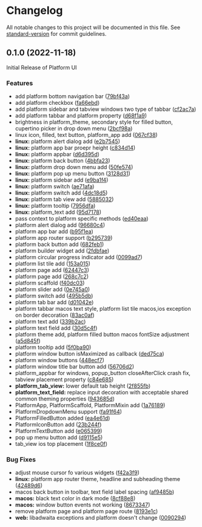 # Changelog

All notable changes to this project will be documented in this file. See [standard-version](https://github.com/conventional-changelog/standard-version) for commit guidelines.

## 0.1.0 (2022-11-18)

Initial Release of Platform UI

### Features

* add platform bottom navigation bar ([79bf43a](https://github.com/KRTirtho/platform_ui/commit/79bf43a5708b5faab9b0c5e8dc63d21800fc5b63))
* add platform checkbox ([fa66ebd](https://github.com/KRTirtho/platform_ui/commit/fa66ebd254437060ec9bcd2cf117d3136af6670f))
* add platform sidebar and tabview windows two type of tabbar ([cf2ac7a](https://github.com/KRTirtho/platform_ui/commit/cf2ac7abfb5f4dc0524ceafa6427a8bdb3371772))
* add platform tabbar and platform property ([d68f1a9](https://github.com/KRTirtho/platform_ui/commit/d68f1a9bf93470d31e3bf6ed3808b627ee6df019))
* brightness in platform_theme, secondary style for filled button, cupertino picker in drop down menu ([2bcf98a](https://github.com/KRTirtho/platform_ui/commit/2bcf98abbcecb803e2258a6f2f49558f29c76c39))
* linux icon, filled, text button, platform_app add ([067cf38](https://github.com/KRTirtho/platform_ui/commit/067cf3801dd0bb92bae0c55b2935a91f205b9fac))
* **linux:** platform alert dialog add ([e2b7545](https://github.com/KRTirtho/platform_ui/commit/e2b7545315a5248481c821f705d283ff4f17698b))
* **linux:** platform app bar proepr height ([c834d14](https://github.com/KRTirtho/platform_ui/commit/c834d1499487c7df9124151d7bea5416cb21fe45))
* **linux:** platform appbar ([d6d395d](https://github.com/KRTirtho/platform_ui/commit/d6d395d73db0f60f438613c8f9e2763cb15cf9f7))
* **linux:** platform back button ([4bbfa23](https://github.com/KRTirtho/platform_ui/commit/4bbfa23442dcb3f02542c94a5ff1e0998e6970ca))
* **linux:** platform drop down menu add ([50fe574](https://github.com/KRTirtho/platform_ui/commit/50fe5742ad334ecfad20be4f948113dc24b5cd7d))
* **linux:** platform pop up menu button ([3128d31](https://github.com/KRTirtho/platform_ui/commit/3128d3118ed4a33cb9d7565ec5841e1e8af40ebc))
* **linux:** platform sidebar add ([e9ba1f4](https://github.com/KRTirtho/platform_ui/commit/e9ba1f44e1b78310313223fd77d9e4bb4f3cf681))
* **linux:** platform switch ([ae71afa](https://github.com/KRTirtho/platform_ui/commit/ae71afa7230c81d098a0682061ed472e00e636bf))
* **linux:** platform switch add ([4dc18d5](https://github.com/KRTirtho/platform_ui/commit/4dc18d503719611834b35635211b92dc0cf2a638))
* **linux:** platform tab view add ([5885032](https://github.com/KRTirtho/platform_ui/commit/58850320ced0a357ba17bd76aa2ff76c59d177e6))
* **linux:** platform tooltip ([7956dfa](https://github.com/KRTirtho/platform_ui/commit/7956dfacc93794bddbbc23671f68b638bbbf62d7))
* **linux:** platform_text add ([95d7178](https://github.com/KRTirtho/platform_ui/commit/95d71785a8710fe41a59406227b22113c22f5d95))
* pass context to platform specific methods ([ed40eaa](https://github.com/KRTirtho/platform_ui/commit/ed40eaaa3159553e182fc8ddea0ea3e85c872da4))
* platform alert dialog add ([96680c4](https://github.com/KRTirtho/platform_ui/commit/96680c4fbc4f08b16da4b9ccaca36acfa817bf37))
* platform app bar add ([b95f1ea](https://github.com/KRTirtho/platform_ui/commit/b95f1ea5e9d662a9dfa13489d6a4a67be4058102))
* platform app router support ([b295739](https://github.com/KRTirtho/platform_ui/commit/b295739505f1e257821aed5fd17d5b3d7a883f8a))
* platform back button add ([682feb1](https://github.com/KRTirtho/platform_ui/commit/682feb100e1b6370342dbfbfbc1677acba53245e))
* platform builder widget add ([2fdbfae](https://github.com/KRTirtho/platform_ui/commit/2fdbfae2aed21080b7ff804692dcf804232f830c))
* platform circular progress indicator add ([0099ad7](https://github.com/KRTirtho/platform_ui/commit/0099ad756c57814a8bb16b3000d873db66c33be2))
* platform list tile add ([153a015](https://github.com/KRTirtho/platform_ui/commit/153a0156a3fe125f200eec1c9ba99c33c35c944d))
* platform page add ([62447c3](https://github.com/KRTirtho/platform_ui/commit/62447c35d00b61e197a99b6344b1041870d62071))
* platform page add ([268c7c2](https://github.com/KRTirtho/platform_ui/commit/268c7c2a49bc687831bc0adf5bc86a6297651675))
* platform scaffold ([f40dc03](https://github.com/KRTirtho/platform_ui/commit/f40dc039eac964dbd310a350e9127aac48ee94fc))
* platform slider add ([0e745a0](https://github.com/KRTirtho/platform_ui/commit/0e745a06a9e31cf49f5353028480a027e832fe55))
* platform switch add ([495b5db](https://github.com/KRTirtho/platform_ui/commit/495b5db55a5769b46754e960f424b3745a6aabde))
* platform tab bar add ([d01042e](https://github.com/KRTirtho/platform_ui/commit/d01042e132922d5aa8158376a6e76e0770f324a3))
* platform tabbar macos text style, platform list tile macos,ios exception on border decoration ([83ac0af](https://github.com/KRTirtho/platform_ui/commit/83ac0af579e33f8240b6a0a65144a9f07a5fc738))
* platform text add ([339b2ac](https://github.com/KRTirtho/platform_ui/commit/339b2ac9b8bedc40f69e50807bf17b7613ab5048))
* platform text field add ([30d5c4f](https://github.com/KRTirtho/platform_ui/commit/30d5c4fa235a7fbf160d93d6704321ad0fadb08f))
* platform theme add, platform filled button macos fontSize adjustment ([a5d845f](https://github.com/KRTirtho/platform_ui/commit/a5d845faf2879b442cb7180651ea96ed2e55eeee))
* platform tooltip add ([5f0ba90](https://github.com/KRTirtho/platform_ui/commit/5f0ba90be0e071379e32d88a50d59b281c4f3ed2))
* platform window button isMaximized as callback ([ded75ca](https://github.com/KRTirtho/platform_ui/commit/ded75cab2dffb3b7398c04bdd56d075e9763c331))
* platform window buttons ([448ecf7](https://github.com/KRTirtho/platform_ui/commit/448ecf7b6e1c70d1959887840ccb958be180dd62))
* platform window title bar button add ([56706d2](https://github.com/KRTirtho/platform_ui/commit/56706d23f2cb1fe7aa1b63debd5f3d3e2690babf))
* platform_appbar for windows, popup_button closeAfterClick crash fix, tabview placement property ([c84e685](https://github.com/KRTirtho/platform_ui/commit/c84e685fbe7b26945b3be641fe6c92d834ca926b))
* **platform_tab_view:** lower default tab height ([2f855fb](https://github.com/KRTirtho/platform_ui/commit/2f855fbe804dda67109fed9418690f9a35430990))
* **platform_text_field:** replace input decoration with acceptable  shared common theming properties ([943685d](https://github.com/KRTirtho/platform_ui/commit/943685d6bc9ed57d9201f6e19cb4c6f452b3aa2a))
* PlatformApp, PlatformScaffold, PlatformMixin add ([1a76189](https://github.com/KRTirtho/platform_ui/commit/1a761896e2de0684a9e3040bed978c66af492a26))
* PlatformDropdownMenu support ([fa91f64](https://github.com/KRTirtho/platform_ui/commit/fa91f6450f6f9399daed27d5f2a2ead099863f95))
* PlatformFilledButton added ([ea4e61d](https://github.com/KRTirtho/platform_ui/commit/ea4e61d3782e5a07bafeb17d938f0ef0c7e2e5b0))
* PlatformIconButton add ([23b244f](https://github.com/KRTirtho/platform_ui/commit/23b244f086ecb58edf8e7620a582d0437b5f3966))
* PlatformTextButton add ([e065399](https://github.com/KRTirtho/platform_ui/commit/e065399176617e9e5952605b0d7527b180c80a17))
* pop up menu button add ([d9115e5](https://github.com/KRTirtho/platform_ui/commit/d9115e5c9d48673aacad7934f8bad2b7168d3264))
* tab_view ios top placement ([1f8ce0f](https://github.com/KRTirtho/platform_ui/commit/1f8ce0fd48fa774cd51c35a86a8e4b603c41cc07))


### Bug Fixes

* adjust mouse cursor fo various widgets ([f42a3f9](https://github.com/KRTirtho/platform_ui/commit/f42a3f9a46ad2a5fc2b2fd1c02d4a89851c8e0a3))
* **linux:** platform app router theme, headline and subheading theme ([42489d6](https://github.com/KRTirtho/platform_ui/commit/42489d6d103f81670df5a0d6a10e0a0e8ee99313))
* macos back button in toolbar, text field label spacing ([af9485b](https://github.com/KRTirtho/platform_ui/commit/af9485b4f52492a611f8f03819eefc3fadaf6c6d))
* **macos:** black text color in dark mode ([8cf88e8](https://github.com/KRTirtho/platform_ui/commit/8cf88e834d615a64e4de2a80e1ca827c043e91b2))
* **macos:** window button events not working ([8673347](https://github.com/KRTirtho/platform_ui/commit/86733471ebb47ab722399b56c9db295101f2930a))
* remove platform page and platform page route ([8193e1c](https://github.com/KRTirtho/platform_ui/commit/8193e1c564b3dcb9b81883d0d43b361daec69da3))
* **web:** libadwaita exceptions and platform doesn't change ([0090294](https://github.com/KRTirtho/platform_ui/commit/00902944ca2fee103e91681a9086a97c09b2c097))
